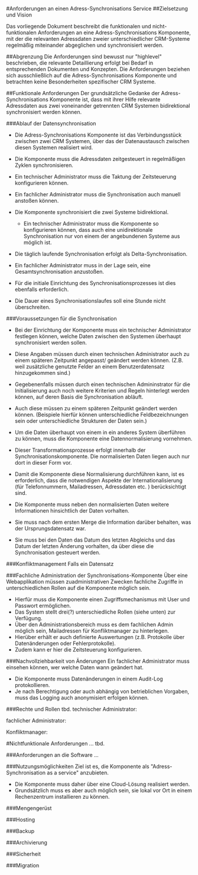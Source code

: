 #Anforderungen an einen Adress-Synchronisations Service
##Zielsetzung und Vision 

Das vorliegende Dokument beschreibt die funktionalen und nicht-funktionalen Anforderungen an eine Adress-Synchronisations Komponente, mit der die relevanten Adressdaten zweier unterschiedlicher CRM-Systeme regelmäßig miteinander abgeglichen und synchronisiert werden.

##Abgrenzung
Die Anforderungen sind bewusst nur "highlevel" beschrieben, die relevante Detaillierung erfolgt bei Bedarf in entsprechenden Dokumenten und Konzepten. Die Anforderungen beziehen sich ausschließlich auf die Adress-Synchronisations Komponente und betrachten keine Besonderheiten spezifischer CRM Systeme.


##Funktionale Anforderungen
Der grundsätzliche Gedanke der Adress-Synchronisations Komponente ist, dass mit ihrer Hilfe relevante  Adressdaten aus zwei voneinander getrennten CRM Systemen bidirektional synchronisiert werden können.


###Ablauf der Datensynchronisation
* Die Adress-Synchronisations Komponente ist das Verbindungsstück zwischen zwei CRM Systemen, über das der Datenaustausch zwischen diesen Systemen realisiert wird.

* Die Komponente muss die Adressdaten zeitgesteuert in regelmäßigen Zyklen synchronisieren.
 * Ein technischer Administrator muss die Taktung der Zeitsteuerung konfigurieren können.
 * Ein fachlicher Administrator muss die Synchronisation auch manuell anstoßen können.
 

* Die Komponente synchronisiert die zwei Systeme bidirektional.
    * Ein technischer Administrator muss die Komponente so konfigurieren können, dass auch eine unidirektionale Synchronisation nur von einem der angebundenen Systeme aus möglich ist.


* Die täglich laufende Synchronisation erfolgt als Delta-Synchronisation.
 * Ein fachlicher Administrator muss in der Lage sein, eine Gesamtsynchronisation anzustoßen.
 * Für die initiale Einrichtung des Synchronisationsprozesses ist dies ebenfalls erforderlich.


* Die Dauer eines Synchronisationslaufes soll eine Stunde nicht überschreiten. 

###Voraussetzungen für die Synchronisation
* Bei der Einrichtung der Komponente muss ein technischer Administrator festlegen können, welche Daten zwischen den Systemen überhaupt synchronisiert werden sollen.
 * Diese Angaben müssen durch einen technischen Administrator auch zu einem späteren Zeitpunkt angepasst/ geändert werden können. (Z.B. weil zusätzliche genutzte Felder an einem Benutzerdatensatz hinzugekommen sind.)
 * Gegebenenfalls müssen durch einen technischen Admininstrator für die Initialisierung auch noch weitere Kriterien und Regeln hinterlegt werden können, auf deren Basis die Synchronisation abläuft.
 * Auch diese müssen zu einem späteren Zeitpunkt geändert werden können. (Beispiele hierfür können unterschiedliche Feldbezeichnungen sein oder unterschiedliche Strukturen der Daten sein.)


* Um die Daten überhaupt von einem in ein anderes System überführen zu können, muss die Komponente eine Datennormalisierung vornehmen. 
 * Dieser Transformationsprozesse erfolgt innerhalb der Synchronisationskomponente. Die normalisierten Daten liegen auch nur dort in dieser Form vor.
 * Damit die Komponente diese Normalisierung durchführen kann, ist es erforderlich, dass die notwendigen Aspekte der Internationalisierung (für Telefonnummern, Mailadressen, Adressdaten etc. ) berücksichtigt sind.
  

* Die Komponente muss neben den normalisierten Daten weitere Informationen hinsichtlich der Daten vorhalten.
 * Sie muss nach dem ersten Merge die Information darüber behalten, was der Ursprungsdatensatz war.
 * Sie muss bei den Daten das Datum des letzten Abgleichs und das Datum der letzten Änderung vorhalten, da über diese die Synchronisation gesteuert werden.

###Konfliktmanagement
Falls ein Datensatz



###Fachliche Administration der Synchronisations-Komponente
Über eine Webapplikation müssen zuadministrativen Zwecken fachliche Zugriffe in unterschiedlichen Rollen auf die Komponente möglich sein.
* Hierfür muss die Komponente einen Zugriffsmechanismus mit User und Passwort ermöglichen.
* Das System stellt drei(?) unterschiedliche Rollen (siehe unten) zur Verfügung.
* Über den Administrationsbereich muss es dem fachlichen Admin möglich sein, Mailadressen für Konfliktmanager zu hinterlegen.
* Hierüber erhält er auch definierte Auswertungen (z.B. Protokolle über Datenänderungen oder Fehlerprotokolle).
* Zudem kann er hier die Zeitsteuerung konfigurieren.

###Nachvollziehbarkeit von Änderungen
Ein fachlicher Administrator muss einsehen können, wer welche Daten wann geändert hat.
* Die Komponente muss Datenänderungen in einem Audit-Log protokollieren.
* Je nach Berechtigung oder auch abhängig von betrieblichen Vorgaben, muss das Logging auch anonymisiert erfolgen können.



###Rechte und Rollen
tbd.
technischer Administrator: 

fachlicher Administrator:

Konfliktmanager:


#Nichtfunktionale Anforderungen
... tbd. 

###Anforderungen an die Software
...

###Nutzungsmöglichkeiten
Ziel ist es, die Komponente als "Adress-Synchronisation as a service" anzubieten.

* Die Komponente muss daher über eine Cloud-Lösung realisiert werden.
* Grundsätzlich muss es aber auch möglich sein, sie lokal vor Ort in einem Rechenzentrum installieren zu können.


###Mengengerüst


###Hosting


###Backup


###Archivierung



###Sicherheit



###Migration 
